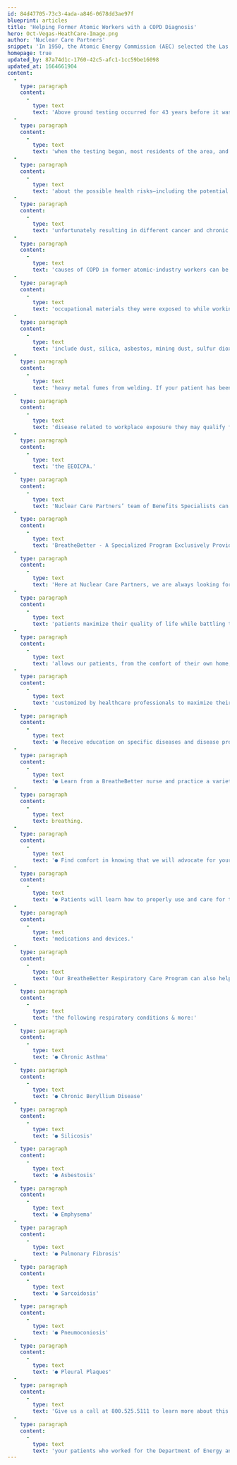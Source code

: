 ```yaml
---
id: 84d47705-73c3-4ada-a846-0678dd3ae97f
blueprint: articles
title: 'Helping Former Atomic Workers with a COPD Diagnosis'
hero: Oct-Vegas-HeathCare-Image.png
author: 'Nuclear Care Partners'
snippet: 'In 1950, the Atomic Energy Commission (AEC) selected the Las Vegas Bombing and Gunnery Range to develop and test its nuclear weapons. In December of 1950, President Harry Truman approved the establishment of nearly 700 square miles of the Range as the Nevada Proving Ground, later renamed to the Nevada Test Site in 1955.'
homepage: true
updated_by: 87a74d1c-1760-42c5-afc1-1cc59be16098
updated_at: 1664661904
content:
  -
    type: paragraph
    content:
      -
        type: text
        text: 'Above ground testing occurred for 43 years before it was moved to underground tunnels. However,'
  -
    type: paragraph
    content:
      -
        type: text
        text: 'when the testing began, most residents of the area, and even those working at the site, did not know'
  -
    type: paragraph
    content:
      -
        type: text
        text: 'about the possible health risks—including the potential for wind currents to cause radioactive fallout,'
  -
    type: paragraph
    content:
      -
        type: text
        text: 'unfortunately resulting in different cancer and chronic illness diagnosis, including COPD. Many'
  -
    type: paragraph
    content:
      -
        type: text
        text: 'causes of COPD in former atomic-industry workers can be attributed to their work history and the'
  -
    type: paragraph
    content:
      -
        type: text
        text: 'occupational materials they were exposed to while working in DOE facilities. Common hazards'
  -
    type: paragraph
    content:
      -
        type: text
        text: 'include dust, silica, asbestos, mining dust, sulfur dioxide fumes, cadmium fumes, as well as other'
  -
    type: paragraph
    content:
      -
        type: text
        text: 'heavy metal fumes from welding. If your patient has been diagnosed with COPD or another lung'
  -
    type: paragraph
    content:
      -
        type: text
        text: 'disease related to workplace exposure they may qualify for financial and medical benefits through'
  -
    type: paragraph
    content:
      -
        type: text
        text: 'the EEOICPA.'
  -
    type: paragraph
    content:
      -
        type: text
        text: 'Nuclear Care Partners’ team of Benefits Specialists can help you determine if they may qualify.'
  -
    type: paragraph
    content:
      -
        type: text
        text: 'BreatheBetter - A Specialized Program Exclusively Provided by Nuclear Care Partners'
  -
    type: paragraph
    content:
      -
        type: text
        text: 'Here at Nuclear Care Partners, we are always looking for new and inventive ways to help our'
  -
    type: paragraph
    content:
      -
        type: text
        text: 'patients maximize their quality of life while battling their COPD diagnosis. Our BreathBetter Program'
  -
    type: paragraph
    content:
      -
        type: text
        text: 'allows our patients, from the comfort of their own home, to work on simple breathing exercises'
  -
    type: paragraph
    content:
      -
        type: text
        text: 'customized by healthcare professionals to maximize their lung function and lung health.'
  -
    type: paragraph
    content:
      -
        type: text
        text: '● Receive education on specific diseases and disease processes.'
  -
    type: paragraph
    content:
      -
        type: text
        text: '● Learn from a BreatheBetter nurse and practice a variety of lung exercises to help with'
  -
    type: paragraph
    content:
      -
        type: text
        text: breathing.
  -
    type: paragraph
    content:
      -
        type: text
        text: '● Find comfort in knowing that we will advocate for your patient''s lung health needs'
  -
    type: paragraph
    content:
      -
        type: text
        text: '● Patients will learn how to properly use and care for their inhalers, concentrators, and other'
  -
    type: paragraph
    content:
      -
        type: text
        text: 'medications and devices.'
  -
    type: paragraph
    content:
      -
        type: text
        text: 'Our BreatheBetter Respiratory Care Program can also help former atomic workers battling any of'
  -
    type: paragraph
    content:
      -
        type: text
        text: 'the following respiratory conditions & more:'
  -
    type: paragraph
    content:
      -
        type: text
        text: '● Chronic Asthma'
  -
    type: paragraph
    content:
      -
        type: text
        text: '● Chronic Beryllium Disease'
  -
    type: paragraph
    content:
      -
        type: text
        text: '● Silicosis'
  -
    type: paragraph
    content:
      -
        type: text
        text: '● Asbestosis'
  -
    type: paragraph
    content:
      -
        type: text
        text: '● Emphysema'
  -
    type: paragraph
    content:
      -
        type: text
        text: '● Pulmonary Fibrosis'
  -
    type: paragraph
    content:
      -
        type: text
        text: '● Sarcoidosis'
  -
    type: paragraph
    content:
      -
        type: text
        text: '● Pneumoconiosis'
  -
    type: paragraph
    content:
      -
        type: text
        text: '● Pleural Plaques'
  -
    type: paragraph
    content:
      -
        type: text
        text: 'Give us a call at 800.525.5111 to learn more about this respiratory program and how it may benefit'
  -
    type: paragraph
    content:
      -
        type: text
        text: 'your patients who worked for the Department of Energy and are battling a respiratory illness.'
---
```

